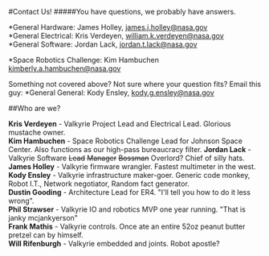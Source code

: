 #Contact Us!
#####You have questions, we probably have answers. 

*General Hardware: James Holley, james.j.holley@nasa.gov  
*General Electrical: Kris Verdeyen, william.k.verdeyen@nasa.gov  
*General Software: Jordan Lack, jordan.t.lack@nasa.gov  

*Space Robotics Challenge: Kim Hambuchen kimberly.a.hambuchen@nasa.gov

Something not covered above? Not sure where your question fits? Email this guy:
*General General: Kody Ensley, kody.g.ensley@nasa.gov  

##Who are we?

**Kris Verdeyen** - Valkyrie Project Lead and Electrical Lead. Glorious mustache owner.  
**Kim Hambuchen** - Space Robotics Challenge Lead for Johnson Space Center. Also functions as our high-pass bureaucracy filter.
**Jordan Lack** - Valkyrie Software ~~Lead~~ ~~Manager~~ ~~Bossman~~ Overlord? Chief of silly hats.  
**James Holley** - Valkyrie firmware wrangler. Fastest multimeter in the west.  
**Kody Ensley** - Valkyrie infrastructure maker-goer. Generic code monkey, Robot I.T., Network negotiator, Random fact generator.  
**Dustin Gooding** - Architecture Lead for ER4. "I'll tell you how to do it less wrong".  
**Phil Strawser** - Valkyrie IO and robotics MVP one year running. "That is janky mcjankyerson"  
**Frank Mathis** - Valkyrie controls. Once ate an entire 52oz peanut butter pretzel can by himself.  
**Will Rifenburgh** - Valkyrie embedded and joints. Robot apostle?  
